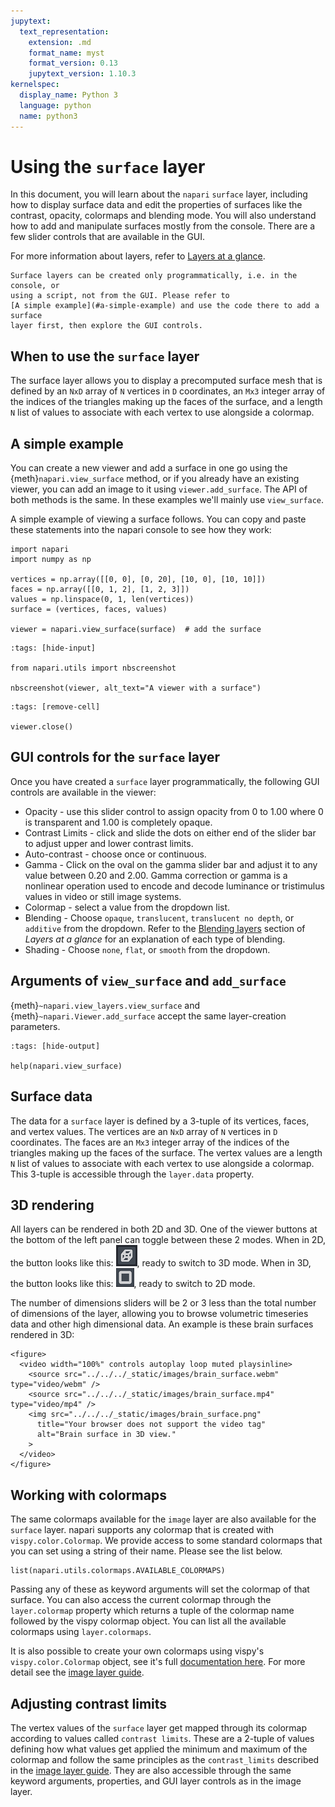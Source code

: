 ```yaml
---
jupytext:
  text_representation:
    extension: .md
    format_name: myst
    format_version: 0.13
    jupytext_version: 1.10.3
kernelspec:
  display_name: Python 3
  language: python
  name: python3
---
```


# Using the `surface` layer

In this document, you will learn about the `napari` `surface` layer, including
how to display surface data and edit the properties of surfaces like the
contrast, opacity, colormaps and blending mode. You will also understand how to
add and manipulate surfaces mostly from the console. There are a few slider
controls that are available in the GUI.

For more information about layers, refer to [Layers at a glance](layers-glance).

```{note}
Surface layers can be created only programmatically, i.e. in the console, or
using a script, not from the GUI. Please refer to
[A simple example](#a-simple-example) and use the code there to add a surface
layer first, then explore the GUI controls.
```

## When to use the `surface` layer

The surface layer allows you to display a precomputed surface mesh that is
defined by an `NxD` array of `N` vertices in `D` coordinates, an `Mx3` integer
array of the indices of the triangles making up the faces of the surface, and a
length `N` list of values to associate with each vertex to use alongside a
colormap.

## A simple example

You can create a new viewer and add a surface in one go using the
{meth}`napari.view_surface` method, or if you already have an existing viewer,
you can add an image to it using `viewer.add_surface`. The API of both methods
is the same. In these examples we'll mainly use `view_surface`.

A simple example of viewing a surface follows. You can copy and paste these
statements into the napari console to see how they work:

```{code-cell} python
import napari
import numpy as np

vertices = np.array([[0, 0], [0, 20], [10, 0], [10, 10]])
faces = np.array([[0, 1, 2], [1, 2, 3]])
values = np.linspace(0, 1, len(vertices))
surface = (vertices, faces, values)

viewer = napari.view_surface(surface)  # add the surface
```

```{code-cell} python
:tags: [hide-input]

from napari.utils import nbscreenshot

nbscreenshot(viewer, alt_text="A viewer with a surface")
```

```{code-cell} python
:tags: [remove-cell]

viewer.close()
```

## GUI controls for the `surface` layer

Once you have created a `surface` layer programmatically, the following GUI
controls are available in the viewer:

* Opacity - use this slider control to assign opacity from 0 to 1.00 where 0 is
  transparent and 1.00 is completely opaque.
* Contrast Limits - click and slide the dots on either end of the slider bar to
  adjust upper and lower contrast limits.
* Auto-contrast - choose once or continuous.
* Gamma - Click on the oval on the gamma slider bar and adjust it to any value
  between 0.20 and 2.00. Gamma correction or gamma is a nonlinear operation used
  to encode and decode luminance or tristimulus values in video or still image
  systems.
* Colormap - select a value from the dropdown list.
* Blending - Choose `opaque`, `translucent`, `translucent no depth`, or
  `additive` from the dropdown. Refer to the [Blending layers](blending-layers)
  section of _Layers at a glance_ for an explanation of each type of blending.
* Shading - Choose `none`, `flat`, or `smooth` from the dropdown.

## Arguments of `view_surface` and `add_surface`

{meth}`~napari.view_layers.view_surface` and {meth}`~napari.Viewer.add_surface`
accept the same layer-creation parameters.

```{code-cell} python
:tags: [hide-output]

help(napari.view_surface)
```

## Surface data

The data for a `surface` layer is defined by a 3-tuple of its vertices, faces,
and vertex values. The vertices are an `NxD` array of `N` vertices in `D`
coordinates. The faces are an `Mx3` integer array of the indices of the
triangles making up the faces of the surface. The vertex values are a length `N`
list of values to associate with each vertex to use alongside a colormap. This
3-tuple is accessible through the `layer.data` property.

## 3D rendering

All layers can be rendered in both 2D and 3D. One of the viewer buttons at the
bottom of the left panel can toggle between these 2 modes.
When in 2D, the button looks like this: ![image: 2D/3D button](../../../_static/images/3D-button.png), ready to switch to 3D mode.
When in 3D, the button looks like this: ![image: 2D/3D button](../../../_static/images/2D-button.png), ready to switch to 2D mode.

The number of dimensions sliders will be 2 or 3 less than the total number of
dimensions of the layer, allowing you to browse volumetric timeseries data and
other high dimensional data. An example is these brain surfaces rendered in 3D:

```{raw} html
<figure>
  <video width="100%" controls autoplay loop muted playsinline>
    <source src="../../../_static/images/brain_surface.webm" type="video/webm" />
    <source src="../../../_static/images/brain_surface.mp4" type="video/mp4" />
    <img src="../../../_static/images/brain_surface.png"
      title="Your browser does not support the video tag"
      alt="Brain surface in 3D view."
    >
  </video>
</figure>
```

## Working with colormaps

The same colormaps available for the `image` layer are also available for the
`surface` layer. napari supports any colormap that is created with
`vispy.color.Colormap`. We provide access to some standard colormaps that you
can set using a string of their name. Please see the list below.

```{code-cell} python
list(napari.utils.colormaps.AVAILABLE_COLORMAPS)
```

Passing any of these as keyword arguments will set the colormap of that surface.
You can also access the current colormap through the `layer.colormap` property
which returns a tuple of the colormap name followed by the vispy colormap
object. You can list all the available colormaps using `layer.colormaps`.

It is also possible to create your own colormaps using vispy's
`vispy.color.Colormap` object, see it's full
[documentation here](https://vispy.org/api/vispy.color.colormap.html#vispy.color.colormap.Colormap).
For more detail see the [image layer guide](image-layer).

## Adjusting contrast limits

The vertex values of the `surface` layer get mapped through its colormap according
to values called `contrast limits`. These are a 2-tuple of values defining how
what values get applied the minimum and maximum of the colormap and follow the
same principles as the `contrast_limits` described in the
[image layer guide](image-layer). They are also accessible through the same keyword
arguments, properties, and GUI layer controls as in the image layer.
